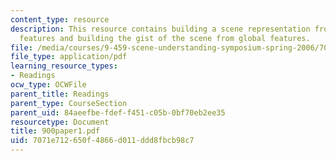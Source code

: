 ```yaml
---
content_type: resource
description: This resource contains building a scene representation from global image
  features and building the gist of the scene from global features.
file: /media/courses/9-459-scene-understanding-symposium-spring-2006/7071e712650f4866d011ddd8fbcb98c7_900paper1.pdf
file_type: application/pdf
learning_resource_types:
- Readings
ocw_type: OCWFile
parent_title: Readings
parent_type: CourseSection
parent_uid: 84aeefbe-fdef-f451-c05b-0bf70eb2ee35
resourcetype: Document
title: 900paper1.pdf
uid: 7071e712-650f-4866-d011-ddd8fbcb98c7
---
```

